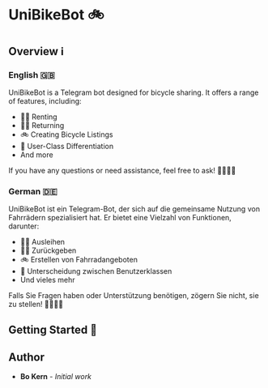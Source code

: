 # UniBikeBot 🚲

## Overview ℹ️
### English 🇬🇧
UniBikeBot is a Telegram bot designed for bicycle sharing. It offers a range of features, including:

- 🚴‍♂️ Renting
- 🚴‍♀️ Returning
- 🚲 Creating Bicycle Listings
- 👤 User-Class Differentiation
- And more

If you have any questions or need assistance, feel free to ask! 🙋‍♂️🙋‍♀️

### German 🇩🇪
UniBikeBot ist ein Telegram-Bot, der sich auf die gemeinsame Nutzung von Fahrrädern spezialisiert hat. Er bietet eine Vielzahl von Funktionen, darunter:

- 🚴‍♂️ Ausleihen
- 🚴‍♀️ Zurückgeben
- 🚲 Erstellen von Fahrradangeboten
- 👤 Unterscheidung zwischen Benutzerklassen
- Und vieles mehr

Falls Sie Fragen haben oder Unterstützung benötigen, zögern Sie nicht, sie zu stellen! 🙋‍♂️🙋‍♀️

## Getting Started 🚀

## Author

* **Bo Kern** - *Initial work*
